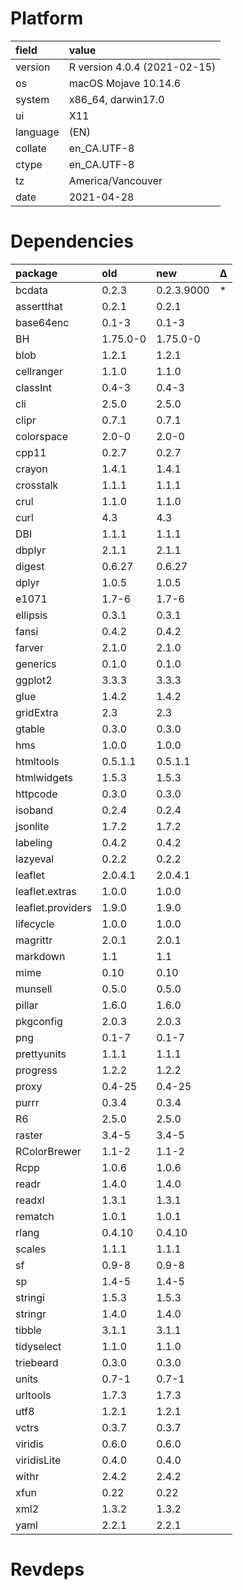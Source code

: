 # Platform

|field    |value                        |
|:--------|:----------------------------|
|version  |R version 4.0.4 (2021-02-15) |
|os       |macOS Mojave 10.14.6         |
|system   |x86_64, darwin17.0           |
|ui       |X11                          |
|language |(EN)                         |
|collate  |en_CA.UTF-8                  |
|ctype    |en_CA.UTF-8                  |
|tz       |America/Vancouver            |
|date     |2021-04-28                   |

# Dependencies

|package           |old      |new        |Δ  |
|:-----------------|:--------|:----------|:--|
|bcdata            |0.2.3    |0.2.3.9000 |*  |
|assertthat        |0.2.1    |0.2.1      |   |
|base64enc         |0.1-3    |0.1-3      |   |
|BH                |1.75.0-0 |1.75.0-0   |   |
|blob              |1.2.1    |1.2.1      |   |
|cellranger        |1.1.0    |1.1.0      |   |
|classInt          |0.4-3    |0.4-3      |   |
|cli               |2.5.0    |2.5.0      |   |
|clipr             |0.7.1    |0.7.1      |   |
|colorspace        |2.0-0    |2.0-0      |   |
|cpp11             |0.2.7    |0.2.7      |   |
|crayon            |1.4.1    |1.4.1      |   |
|crosstalk         |1.1.1    |1.1.1      |   |
|crul              |1.1.0    |1.1.0      |   |
|curl              |4.3      |4.3        |   |
|DBI               |1.1.1    |1.1.1      |   |
|dbplyr            |2.1.1    |2.1.1      |   |
|digest            |0.6.27   |0.6.27     |   |
|dplyr             |1.0.5    |1.0.5      |   |
|e1071             |1.7-6    |1.7-6      |   |
|ellipsis          |0.3.1    |0.3.1      |   |
|fansi             |0.4.2    |0.4.2      |   |
|farver            |2.1.0    |2.1.0      |   |
|generics          |0.1.0    |0.1.0      |   |
|ggplot2           |3.3.3    |3.3.3      |   |
|glue              |1.4.2    |1.4.2      |   |
|gridExtra         |2.3      |2.3        |   |
|gtable            |0.3.0    |0.3.0      |   |
|hms               |1.0.0    |1.0.0      |   |
|htmltools         |0.5.1.1  |0.5.1.1    |   |
|htmlwidgets       |1.5.3    |1.5.3      |   |
|httpcode          |0.3.0    |0.3.0      |   |
|isoband           |0.2.4    |0.2.4      |   |
|jsonlite          |1.7.2    |1.7.2      |   |
|labeling          |0.4.2    |0.4.2      |   |
|lazyeval          |0.2.2    |0.2.2      |   |
|leaflet           |2.0.4.1  |2.0.4.1    |   |
|leaflet.extras    |1.0.0    |1.0.0      |   |
|leaflet.providers |1.9.0    |1.9.0      |   |
|lifecycle         |1.0.0    |1.0.0      |   |
|magrittr          |2.0.1    |2.0.1      |   |
|markdown          |1.1      |1.1        |   |
|mime              |0.10     |0.10       |   |
|munsell           |0.5.0    |0.5.0      |   |
|pillar            |1.6.0    |1.6.0      |   |
|pkgconfig         |2.0.3    |2.0.3      |   |
|png               |0.1-7    |0.1-7      |   |
|prettyunits       |1.1.1    |1.1.1      |   |
|progress          |1.2.2    |1.2.2      |   |
|proxy             |0.4-25   |0.4-25     |   |
|purrr             |0.3.4    |0.3.4      |   |
|R6                |2.5.0    |2.5.0      |   |
|raster            |3.4-5    |3.4-5      |   |
|RColorBrewer      |1.1-2    |1.1-2      |   |
|Rcpp              |1.0.6    |1.0.6      |   |
|readr             |1.4.0    |1.4.0      |   |
|readxl            |1.3.1    |1.3.1      |   |
|rematch           |1.0.1    |1.0.1      |   |
|rlang             |0.4.10   |0.4.10     |   |
|scales            |1.1.1    |1.1.1      |   |
|sf                |0.9-8    |0.9-8      |   |
|sp                |1.4-5    |1.4-5      |   |
|stringi           |1.5.3    |1.5.3      |   |
|stringr           |1.4.0    |1.4.0      |   |
|tibble            |3.1.1    |3.1.1      |   |
|tidyselect        |1.1.0    |1.1.0      |   |
|triebeard         |0.3.0    |0.3.0      |   |
|units             |0.7-1    |0.7-1      |   |
|urltools          |1.7.3    |1.7.3      |   |
|utf8              |1.2.1    |1.2.1      |   |
|vctrs             |0.3.7    |0.3.7      |   |
|viridis           |0.6.0    |0.6.0      |   |
|viridisLite       |0.4.0    |0.4.0      |   |
|withr             |2.4.2    |2.4.2      |   |
|xfun              |0.22     |0.22       |   |
|xml2              |1.3.2    |1.3.2      |   |
|yaml              |2.2.1    |2.2.1      |   |

# Revdeps

